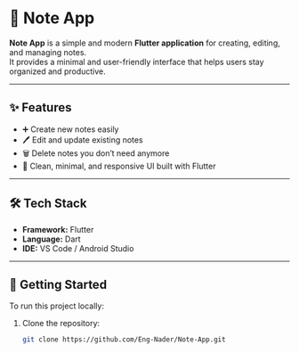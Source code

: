 
# 📝 Note App  

**Note App** is a simple and modern **Flutter application** for creating, editing, and managing notes.  
It provides a minimal and user-friendly interface that helps users stay organized and productive.  

---

## ✨ Features
- ➕ Create new notes easily  
- 🖊️ Edit and update existing notes  
- 🗑️ Delete notes you don’t need anymore  
- 🎨 Clean, minimal, and responsive UI built with Flutter  

---

## 🛠️ Tech Stack
- **Framework:** Flutter  
- **Language:** Dart  
- **IDE:** VS Code / Android Studio  

---

## 🚀 Getting Started
To run this project locally:  

1. Clone the repository:  
   ```bash
   git clone https://github.com/Eng-Nader/Note-App.git
